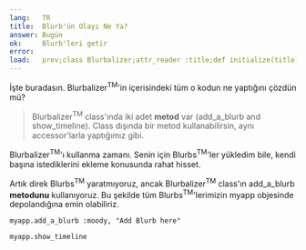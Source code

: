 ```yaml
---
lang:   TR
title:  Blurb'ün Olayı Ne Ya?
answer: Bugün
ok:     Blurb'leri getir
error:
load:   prev;class Blurbalizer;attr_reader :title;def initialize(title);@title=title;@blurbs=[];end;def add_a_blurb(mood, content);@blurbs << Blurb.new(mood, content);@blurbs.each {|t| t.time -= 73};end;def show_timeline;puts "Blurbalizer: #{@title} has #{@blurbs.count} Blurbs\n";@blurbs.sort_by { |t| t.time}.reverse.each { |t| puts "#{t.content.ljust(40)} #{t.time}"};end;end;myapp = Blurbalizer.new "The Big Blurb";myapp.add_a_blurb :sick,"Today Mount Hood Was Stolen!";myapp.add_a_blurb :confused,"I can not believe Mt. Hood was stolen!";myapp.add_a_blurb :dazed,"I am speechless!";myapp.add_a_blurb :mad,"It was stolen by a giraffe !!";myapp.add_a_blurb :sad,"I Left my Hoodie on the Mountain!";myapp.add_a_blurb :mad,"I am never going back to that mountain."
---
```


İşte buradasın. Blurbalizer<sup>TM</sup>'in içerisindeki tüm o kodun ne yaptığını çözdün mü?

> Blurbalizer<sup>TM</sup> class'ında iki adet __metod__ var (add\_a\_blurb and show\_timeline).
> Class dışında bir metod kullanabilirsin, aynı accessor'larla yaptığımız gibi.

Blurbalizer<sup>TM</sup>'ı kullanma zamanı. Senin için Blurbs<sup>TM</sup>'ler yükledim bile, kendi başına
istediklerini ekleme konusunda rahat hisset.

Artık direk Blurbs<sup>TM</sup> yaratmıyoruz, ancak Blurbalizer<sup>TM</sup> class'ın add\_a\_blurb __metodunu__ kullanıyoruz.
Bu şekilde tüm Blurbs<sup>TM</sup>'lerimizin myapp objesinde depolandığına emin olabiliriz.

    myapp.add_a_blurb :moody, "Add Blurb here"

    myapp.show_timeline
